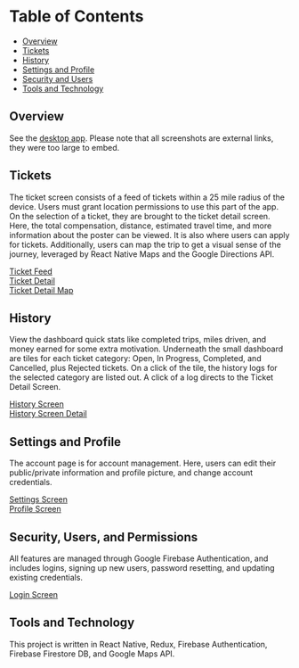 # Table of Contents

- [Overview](#overview)
- [Tickets](#tickets)
- [History](#history)
- [Settings and Profile](#settings-and-profile)
- [Security and Users](#security)
- [Tools and Technology](#tools-and-technology)

<a name="overview"></a>
## Overview

See the [desktop app](https://github.com/spaulsteinberg/a2z). Please note that all screenshots are external links, they were too large to embed.

<a name="tickets"></a>
## Tickets

The ticket screen consists of a feed of tickets within a 25 mile radius of the device. Users must grant location permissions to use this part of the app. On the selection of a ticket, they are brought to the ticket detail screen. Here, the total compensation, distance, estimated travel time, and more information about the poster can be viewed. It is also where users can apply for tickets. Additionally, users can map the trip to get a visual sense of the journey, leveraged by React Native Maps and the Google Directions API.


[Ticket Feed](https://user-images.githubusercontent.com/42621176/186244302-f191ddf2-957f-442d-8311-64cfcf535e3e.jpg)  
[Ticket Detail](https://user-images.githubusercontent.com/42621176/186245638-457050ee-0f21-4e40-a432-49fd2db3f467.jpg)  
[Ticket Detail Map](https://user-images.githubusercontent.com/42621176/186245675-d9f4c3bc-1762-4d28-b8df-f65914e688bf.jpg)  

<a name="history"></a>
## History


View the dashboard quick stats like completed trips, miles driven, and money earned for some extra motivation. Underneath the small dashboard are tiles for each ticket category: Open, In Progress, Completed, and Cancelled, plus Rejected tickets. On a click of the tile, the history logs for the selected category are listed out. A click of a log directs to the Ticket Detail Screen.


[History Screen](https://user-images.githubusercontent.com/42621176/186247197-c230a851-cfe4-4c0d-9976-365453022880.jpg)  
[History Screen Detail](https://user-images.githubusercontent.com/42621176/186247230-66f4d042-157d-4d1c-a482-2a89c14d11fb.jpg)  


<a name="settings-and-profile"></a>
## Settings and Profile

The account page is for account management. Here, users can edit their public/private information and profile picture, and change account credentials.  


[Settings Screen](https://user-images.githubusercontent.com/42621176/186247885-86724345-f86f-4a49-a4dd-aab1f35c282f.jpg)  
[Profile Screen](https://user-images.githubusercontent.com/42621176/186247866-ed6933b8-d965-4989-b165-68d8bd592bf2.jpg)  


<a name="security"></a>
## Security, Users, and Permissions

All features are managed through Google Firebase Authentication, and includes logins, signing up new users, password resetting, and updating existing credentials.

[Login Screen](https://user-images.githubusercontent.com/42621176/186248447-cb81293f-7693-4e53-8f6b-e70fc6a60c72.jpg)


<a name="tools-and-technology"></a>
## Tools and Technology

This project is written in React Native, Redux, Firebase Authentication, Firebase Firestore DB, and Google Maps API.
